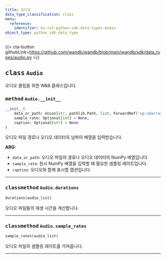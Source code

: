 ```yaml
---
title: 오디오
data_type_classification: class
menu:
  reference:
    identifier: ko-ref-python-sdk-data-types-Audio
object_type: python_sdk_data_type
---
```


{{< cta-button githubLink=https://github.com/wandb/wandb/blob/main/wandb/sdk/data_types/audio.py >}}




## <kbd>class</kbd> `Audio`
오디오 클립을 위한 W&B 클래스입니다.

### <kbd>method</kbd> `Audio.__init__`

```python
__init__(
    data_or_path: Union[str, pathlib.Path, list, ForwardRef('np.ndarray')],
    sample_rate: Optional[int] = None,
    caption: Optional[str] = None
)
```

오디오 파일 경로나 오디오 데이터의 넘파이 배열을 입력받습니다.



**ARG:**
 
 - `data_or_path`:  오디오 파일의 경로나 오디오 데이터의 NumPy 배열입니다.
 - `sample_rate`:  원시 NumPy 배열을 입력할 때 필요한 샘플링 레이트입니다.
 - `caption`:  오디오와 함께 표시할 캡션입니다.




---



### <kbd>classmethod</kbd> `Audio.durations`

```python
durations(audio_list)
```

오디오 파일들의 재생 시간을 계산합니다.

---



### <kbd>classmethod</kbd> `Audio.sample_rates`

```python
sample_rates(audio_list)
```

오디오 파일의 샘플링 레이트를 가져옵니다.

---